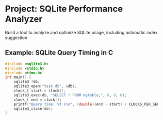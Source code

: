 # Project: SQLite Performance Analyzer

Build a tool to analyze and optimize SQLite usage, including automatic index suggestion.

## Example: SQLite Query Timing in C
```c
#include <sqlite3.h>
#include <stdio.h>
#include <time.h>
int main() {
    sqlite3 *db;
    sqlite3_open("test.db", &db);
    clock_t start = clock();
    sqlite3_exec(db, "SELECT * FROM mytable;", 0, 0, 0);
    clock_t end = clock();
    printf("Query time: %f s\n", (double)(end - start) / CLOCKS_PER_SEC);
    sqlite3_close(db);
}
```
